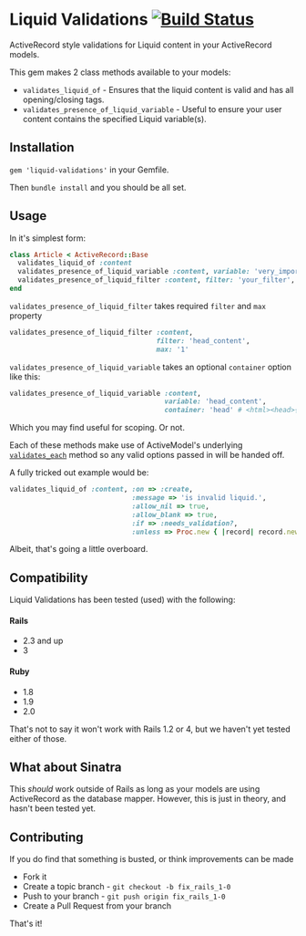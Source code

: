 # Liquid Validations [![Build Status](https://travis-ci.org/bigcartel/liquid-validations.png)](https://travis-ci.org/bigcartel/liquid-validations)

ActiveRecord style validations for Liquid content in your ActiveRecord models.

This gem makes 2 class methods available to your models:
  * `validates_liquid_of` - Ensures that the liquid content is valid and has all opening/closing tags.
  * `validates_presence_of_liquid_variable` - Useful to ensure your user content contains the specified Liquid variable(s).

## Installation

`gem 'liquid-validations'` in your Gemfile.

Then `bundle install` and you should be all set.


## Usage

In it's simplest form:

``` ruby
class Article < ActiveRecord::Base
  validates_liquid_of :content
  validates_presence_of_liquid_variable :content, variable: 'very_important_variable'
  validates_presence_of_liquid_filter :content, filter: 'your_filter', max: "1"
end
```
`validates_presence_of_liquid_filter` takes required `filter` and `max` property

``` ruby
validates_presence_of_liquid_filter :content, 
                                    filter: 'head_content', 
                                    max: '1'
```


`validates_presence_of_liquid_variable` takes an optional `container` option like this:

``` ruby
validates_presence_of_liquid_variable :content, 
                                      variable: 'head_content', 
                                      container: 'head' # <html><head>{{ head_content }}</head>...
```

Which you may find useful for scoping. Or not.



Each of these methods make use of ActiveModel's underlying [`validates_each`](http://apidock.com/rails/ActiveModel/Validations/ClassMethods/validates_each) method so any valid options passed in will be handed off.

A fully tricked out example would be:

``` ruby
validates_liquid_of :content, :on => :create, 
                              :message => 'is invalid liquid.', 
                              :allow_nil => true, 
                              :allow_blank => true, 
                              :if => :needs_validation?,
                              :unless => Proc.new { |record| record.new_record? }
```

Albeit, that's going a little overboard.


## Compatibility

Liquid Validations has been tested (used) with the following:

#### Rails
 * 2.3 and up
 * 3

#### Ruby
 * 1.8
 * 1.9
 * 2.0

That's not to say it won't work with Rails 1.2 or 4, but we haven't yet tested either of those.

## What about Sinatra

This *should* work outside of Rails as long as your models are using ActiveRecord as the database mapper. However, this is just in theory, and hasn't been tested yet.


## Contributing

If you do find that something is busted, or think improvements can be made

 * Fork it
 * Create a topic branch - `git checkout -b fix_rails_1-0`
 * Push to your branch - `git push origin fix_rails_1-0`
 * Create a Pull Request from your branch

That's it!
